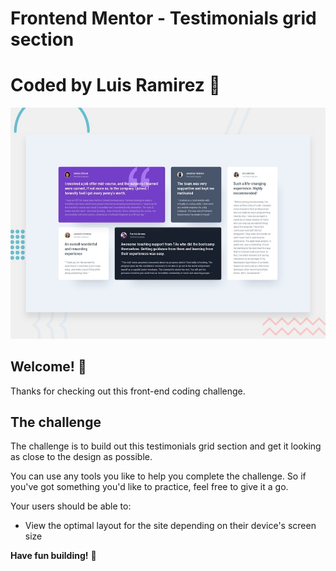 # Frontend Mentor - Testimonials grid section

# Coded by Luis Ramirez 🚀

![Design preview for the Testimonials grid section coding challenge](./design/desktop-preview.jpg)

## Welcome! 👋

Thanks for checking out this front-end coding challenge.

## The challenge

The challenge is to build out this testimonials grid section and get it looking as close to the design as possible.

You can use any tools you like to help you complete the challenge. So if you've got something you'd like to practice, feel free to give it a go.

Your users should be able to:

- View the optimal layout for the site depending on their device's screen size

**Have fun building!** 🚀
